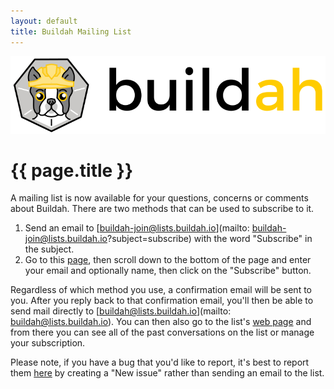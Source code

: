 ```yaml
---
layout: default
title: Buildah Mailing List  
---
```


![Buildah logo](../images/buildah.png)

# {{ page.title }}

A mailing list is now available for your questions, concerns or comments about Buildah. There are two methods that can be used to subscribe to it.

1.  Send an email to [buildah-join@lists.buildah.io](mailto: buildah-join@lists.buildah.io?subject=subscribe) with the word "Subscribe" in the subject.
2.  Go to this [page](https://lists.podman.io/admin/lists/buildah.lists.buildah.io/), then scroll down to the bottom of the page and enter your email and optionally name, then click on the "Subscribe" button.

Regardless of which method you use, a confirmation email will be sent to you. After you reply back to that confirmation email, you'll then be able to send mail directly to [buildah@lists.buildah.io](mailto: buildah@lists.buildah.io). You can then also go to the list's [web page](https://lists.podman.io/archives/list/buildah@lists.buildah.io/) and from there you can see all of the past conversations on the list or manage your subscription.

Please note, if you have a bug that you'd like to report, it's best to report them [here](https://github.com/containers/buildah/issues) by creating a "New issue" rather than sending an email to the list.
